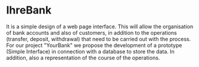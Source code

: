# IhreBank
It is a simple design of a web page interface. This will allow the organisation of bank accounts and also of customers, in addition to the operations
(transfer, deposit, withdrawal) that need to be carried out with the process.
For our project "YourBank" we propose the development of a prototype (Simple Interface) in connection with a database to store the data.
In addition, also a representation of the course of the operations.


